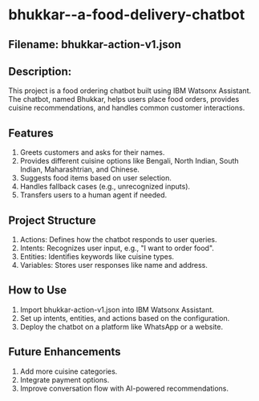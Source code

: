 # bhukkar--a-food-delivery-chatbot
## Filename: bhukkar-action-v1.json
## Description:
This project is a food ordering chatbot built using IBM Watsonx Assistant. The chatbot, named Bhukkar, helps users place food orders, provides cuisine recommendations, and handles common customer interactions.

## Features
1. Greets customers and asks for their names.
2. Provides different cuisine options like Bengali, North Indian, South Indian, Maharashtrian, and Chinese.
3. Suggests food items based on user selection.
4. Handles fallback cases (e.g., unrecognized inputs).
5. Transfers users to a human agent if needed.

## Project Structure
1. Actions: Defines how the chatbot responds to user queries.
2. Intents: Recognizes user input, e.g., "I want to order food".
3. Entities: Identifies keywords like cuisine types.
4. Variables: Stores user responses like name and address.

## How to Use
1. Import bhukkar-action-v1.json into IBM Watsonx Assistant.
2. Set up intents, entities, and actions based on the configuration.
3. Deploy the chatbot on a platform like WhatsApp or a website.

## Future Enhancements
1. Add more cuisine categories.
2. Integrate payment options.
3. Improve conversation flow with AI-powered recommendations.
